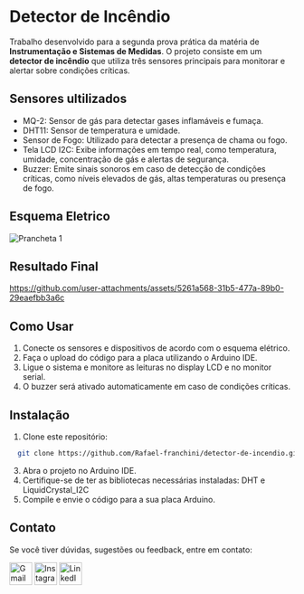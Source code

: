 # Detector de Incêndio
Trabalho desenvolvido para a segunda prova prática da matéria de **Instrumentação e Sistemas de Medidas**. O projeto consiste em um **detector de incêndio** que utiliza três sensores principais para monitorar e alertar sobre condições críticas.

## Sensores ultilizados
- MQ-2: Sensor de gás para detectar gases inflamáveis e fumaça.
- DHT11: Sensor de temperatura e umidade.
- Sensor de Fogo: Utilizado para detectar a presença de chama ou fogo.
- Tela LCD I2C: Exibe informações em tempo real, como temperatura, umidade, concentração de gás e alertas de segurança.
- Buzzer: Emite sinais sonoros em caso de detecção de condições críticas, como níveis elevados de gás, altas temperaturas ou presença de fogo.

## Esquema Eletrico
![Prancheta 1](https://github.com/user-attachments/assets/5dbcd84b-7f78-481f-a991-bce74d7a6cfb)


## Resultado Final


https://github.com/user-attachments/assets/5261a568-31b5-477a-89b0-29eaefbb3a6c



## Como Usar
1. Conecte os sensores e dispositivos de acordo com o esquema elétrico.
2. Faça o upload do código para a placa utilizando o Arduino IDE.
3. Ligue o sistema e monitore as leituras no display LCD e no monitor serial.
4. O buzzer será ativado automaticamente em caso de condições críticas.

## Instalação
1. Clone este repositório:
```bash
  git clone https://github.com/Rafael-franchini/detector-de-incendio.git
```
3. Abra o projeto no Arduino IDE.
4. Certifique-se de ter as bibliotecas necessárias instaladas: DHT e LiquidCrystal_I2C
5. Compile e envie o código para a sua placa Arduino.

## **Contato**
Se você tiver dúvidas, sugestões ou feedback, entre em contato:

  <a href="mailto:rflfranchini@gmail.com" target="_blank"><img alt="Gmail" height="40px" width="40px" src="https://img.icons8.com/color/48/gmail--v1.png"/><a> 
  <a href="https://www.instagram.com/rafael_franchini/" target="_blank"><img alt="Instagram" height="40px" width="40px" src="https://img.icons8.com/fluency/48/instagram-new.png"/></a>
  <a href="https://www.linkedin.com/in/rafael-franchini-37b0a21a4/" target="_blank"><img alt="LinkedIn" height="40px" width="40px" src="https://img.icons8.com/fluency/48/linkedin.png"/></a>

